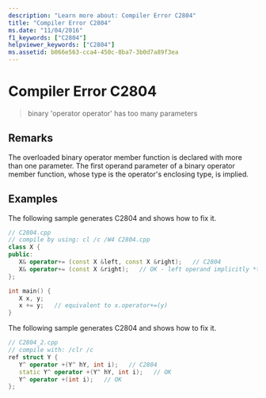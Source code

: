 ```yaml
---
description: "Learn more about: Compiler Error C2804"
title: "Compiler Error C2804"
ms.date: "11/04/2016"
f1_keywords: ["C2804"]
helpviewer_keywords: ["C2804"]
ms.assetid: b066e563-cca4-450c-8ba7-3b0d7a89f3ea
---
```

# Compiler Error C2804

> binary 'operator operator' has too many parameters

## Remarks

The overloaded binary operator member function is declared with more than one parameter. The first operand parameter of a binary operator member function, whose type is the operator's enclosing type, is implied.

## Examples

The following sample generates C2804 and shows how to fix it.

```cpp
// C2804.cpp
// compile by using: cl /c /W4 C2804.cpp
class X {
public:
   X& operator+= (const X &left, const X &right);   // C2804
   X& operator+= (const X &right);   // OK - left operand implicitly *this
};

int main() {
   X x, y;
   x += y;   // equivalent to x.operator+=(y)
}
```

The following sample generates C2804 and shows how to fix it.

```cpp
// C2804_2.cpp
// compile with: /clr /c
ref struct Y {
   Y^ operator +(Y^ hY, int i);   // C2804
   static Y^ operator +(Y^ hY, int i);   // OK
   Y^ operator +(int i);   // OK
};
```
